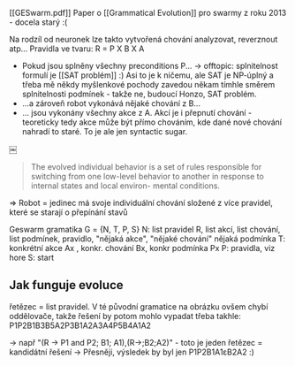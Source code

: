 [[GESwarm.pdf]]
Paper o [[Grammatical Evolution]] pro swarmy z roku 2013 - docela starý :(

Na rodzíl od neuronek lze takto vytvořená chování analyzovat, reverznout atp...
Pravidla ve tvaru: R = P X B X A
* Pokud jsou splněny všechny preconditions P... -> offtopic: splnitelnost formulí je [[SAT problém]] :) Asi to je k ničemu, ale SAT je NP-úplný a třeba mě někdy myšlenkové pochody zavedou někam tímhle směrem splnitelnosti podmínek - takže ne, budoucí Honzo, SAT problém.
* ...a zároveň robot vykonává nějaké chování z B...
* ... jsou vykonány všechny akce z A. Akcí je i přepnutí chování - teoreticky tedy akce může být přímo chováním, kde dané nové chování nahradí to staré. To je ale jen syntactic sugar. 


￼



>The evolved individual behavior is a set
of rules responsible for switching from one low-level behavior
to another in response to internal states and local environ-
mental conditions.

=> Robot = jedinec má svoje individuální chování složené z více pravidel, které se starají o přepínání stavů

Geswarm gramatika G = {N, T, P, S}
N: list pravidel R, list akcí, list chování, list podmínek, pravidlo, "nějaká akce", "nějaké chování" nějaká podmínka
T:  konkrétní akce Ax , konkr. chování Bx, konkr podmínka Px
P: pravidla, viz hore
S: start

Jak funguje evoluce
---
řetězec = list pravidel. V té původní gramatice na obrázku ovšem chybí oddělovače, takže řešení by potom mohlo vypadat třeba takhle:
P1P2B1B3B5A2P3B1A2A3A4P5B4A1A2

-> např "(R -> P1 and P2; B1; A1),(R->;B2;A2)" - toto je jeden řetězec = kandidátní řešení
	-> Přesněji, výsledek by byl jen P1P2B1A1εB2A2 :) 
